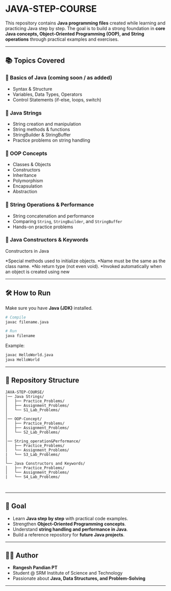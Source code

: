 # JAVA-STEP-COURSE 

This repository contains **Java programming files** created while learning and practicing Java step by step. The goal is to build a strong foundation in **core Java concepts, Object-Oriented Programming (OOP), and String operations** through practical examples and exercises.

---

## 📚 Topics Covered

### 🔹 Basics of Java (coming soon / as added)

* Syntax & Structure
* Variables, Data Types, Operators
* Control Statements (if-else, loops, switch)

### 🔹 Java Strings

* String creation and manipulation
* String methods & functions
* StringBuilder & StringBuffer
* Practice problems on string handling

### 🔹 OOP Concepts

* Classes & Objects
* Constructors
* Inheritance
* Polymorphism
* Encapsulation
* Abstraction

### 🔹 String Operations & Performance

* String concatenation and performance
* Comparing `String`, `StringBuilder`, and `StringBuffer`
* Hands-on practice problems

### 🔹 Java Constructors & Keywords
Constructors in Java

*Special methods used to initialize objects.
*Name must be the same as the class name.
*No return type (not even void).
*Invoked automatically when an object is created using new

---

## 🛠️ How to Run

Make sure you have **Java (JDK)** installed.

```bash
# Compile
javac filename.java  

# Run
java filename
```

Example:

```bash
javac HelloWorld.java  
java HelloWorld
```

---

## 📂 Repository Structure

```
JAVA-STEP-COURSE/
│── Java Strings/
│   ├── Practice_Problems/
│   ├── Assignment_Problems/
│   └── S1_Lab_Problems/
│
│── OOP-Concept/
│   ├── Practice_Problems/
│   ├── Assignment_Problems/
│   └── S2_Lab_Problems/
│
│── String_operation&Performance/
│   ├── Practice_Problems/
│   └── Assignment_Problems/
|   └── S3_Lab_Problems/
│
└── Java Constructors and Keywords/
│   ├── Practice_Problems/
│   └── Assignment_Problems/
|   └── S4_Lab_Problems/

    
```

---

## 🎯 Goal

* Learn **Java step by step** with practical code examples.
* Strengthen **Object-Oriented Programming concepts**.
* Understand **string handling and performance in Java**.
* Build a reference repository for **future Java projects**.

---

## 👨‍💻 Author

* **Rangesh Pandian PT**
* Student @ SRM Institute of Science and Technology
* Passionate about **Java, Data Structures, and Problem-Solving**

---
